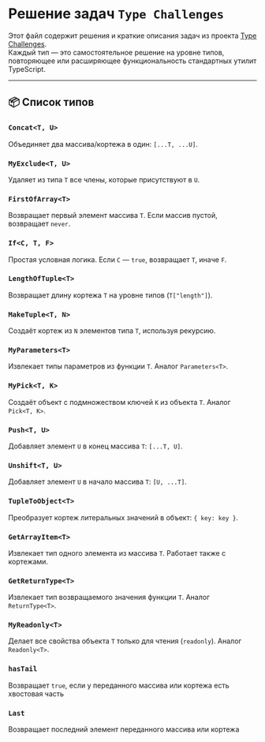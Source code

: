# Решение задач `Type Challenges`

Этот файл содержит решения и краткие описания задач из проекта [Type Challenges](https://github.com/type-challenges/type-challenges).  
Каждый тип — это самостоятельное решение на уровне типов, повторяющее или расширяющее функциональность стандартных утилит TypeScript.

---

## 📦 Список типов

### `Concat<T, U>`

Объединяет два массива/кортежа в один: `[...T, ...U]`.

### `MyExclude<T, U>`

Удаляет из типа `T` все члены, которые присутствуют в `U`.

### `FirstOfArray<T>`

Возвращает первый элемент массива `T`. Если массив пустой, возвращает `never`.

### `If<C, T, F>`

Простая условная логика. Если `C` — `true`, возвращает `T`, иначе `F`.

### `LengthOfTuple<T>`

Возвращает длину кортежа `T` на уровне типов (`T["length"]`).

### `MakeTuple<T, N>`

Создаёт кортеж из `N` элементов типа `T`, используя рекурсию.

### `MyParameters<T>`

Извлекает типы параметров из функции `T`. Аналог `Parameters<T>`.

### `MyPick<T, K>`

Создаёт объект с подмножеством ключей `K` из объекта `T`. Аналог `Pick<T, K>`.

### `Push<T, U>`

Добавляет элемент `U` в конец массива `T`: `[...T, U]`.

### `Unshift<T, U>`

Добавляет элемент `U` в начало массива `T`: `[U, ...T]`.

### `TupleToObject<T>`

Преобразует кортеж литеральных значений в объект: `{ key: key }`.

### `GetArrayItem<T>`

Извлекает тип одного элемента из массива `T`. Работает также с кортежами.

### `GetReturnType<T>`

Извлекает тип возвращаемого значения функции `T`. Аналог `ReturnType<T>`.

### `MyReadonly<T>`

Делает все свойства объекта `T` только для чтения (`readonly`). Аналог `Readonly<T>`.

### `hasTail`

Возвращает `true`, если у переданного массива или кортежа есть хвостовая часть

### `Last`

Возвращает последний элемент переданного массива или кортежа

